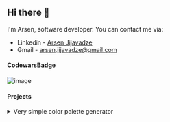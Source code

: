 ## Hi there 👋

<!--
**arsenjijavadze/arsenjijavadze** is a ✨ _special_ ✨ repository because its `README.md` (this file) appears on your GitHub profile.

Here are some ideas to get you started:

- 🔭 I’m currently working on ...
- 🌱 I’m currently learning ...
- 👯 I’m looking to collaborate on ...
- 🤔 I’m looking for help with ...
- 💬 Ask me about ...
- 📫 How to reach me: ...
- 😄 Pronouns: ...
- ⚡ Fun fact: ...
-->
I'm Arsen, software developer. You can contact me via: 
- Linkedin - [Arsen Jijavadze](https://www.linkedin.com/in/arsen-jijavadze/)
- Gmail - arsen.jijavadze@gmail.com

#### CodewarsBadge

![image](https://www.codewars.com/users/arsenjijavadze/badges/large)

#### Projects
<details>
<summary>Very simple color palette generator</summary>
<br/>
  
<img src="./assets/jscolors.gif" width="400" />

##### Links 
- Live Site URL: [Live](https://arsenjijavadze.github.io/js-colors/)
- Frontend URL: [GitHub Code](https://github.com/arsenjijavadze/js-colors)

#### Built with
- HTML
- CSS
- JavaScript

</details>